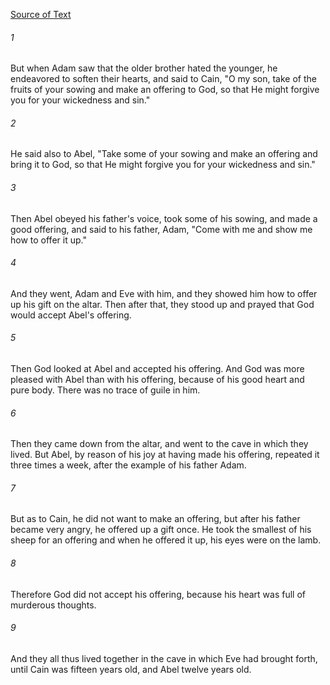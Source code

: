 [Source of Text](https://github.com/scrollmapper/bible_databases_deuterocanonical)

###### 1
But when Adam saw that the older brother hated the younger, he
endeavored to soften their hearts, and said to Cain, "O my son, take of
the fruits of your sowing and make an offering to God, so that He might
forgive you for your wickedness and sin."

###### 2
He said also to Abel, "Take some of your sowing and make an offering
and bring it to God, so that He might forgive you for your wickedness
and sin."

###### 3
Then Abel obeyed his father's voice, took some of his sowing, and
made a good offering, and said to his father, Adam, "Come with me and
show me how to offer it up."

###### 4
And they went, Adam and Eve with him, and they showed him how to
offer up his gift on the altar.  Then after that, they stood up and
prayed that God would accept Abel's offering.

###### 5
Then God looked at Abel and accepted his offering.  And God was more
pleased with Abel than with his offering, because of his good heart and
pure body.  There was no trace of guile in him.

###### 6
Then they came down from the altar, and went to the cave in which
they lived.  But Abel, by reason of his joy at having made his
offering, repeated it three times a week, after the example of his
father Adam.

###### 7
But as to Cain, he did not want to make an offering, but after his
father became very angry, he offered up a gift once.  He took the
smallest of his sheep for an offering and when he offered it up, his
eyes were on the lamb.

###### 8
Therefore God did not accept his offering, because his heart was full
of murderous thoughts.

###### 9
And they all thus lived together in the cave in which Eve had brought
forth, until Cain was fifteen years old, and Abel twelve years old.